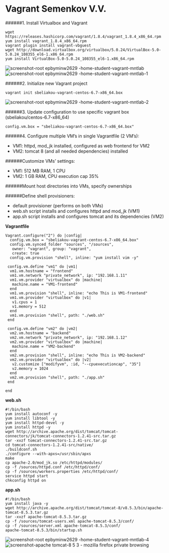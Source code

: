 # Vagrant Semenkov V.V.

######1. Install Virtualbox and Vagrant
```
wget https://releases.hashicorp.com/vagrant/1.8.4/vagrant_1.8.4_x86_64.rpm
yum install vagrant_1.8.4_x86_64.rpm
vagrant plugin install vagrant-vbguest
wget http://download.virtualbox.org/virtualbox/5.0.24/VirtualBox-5.0-5.0.24_108355_el6-1.x86_64.rpm
yum install VirtualBox-5.0-5.0.24_108355_el6-1.x86_64.rpm
```
![screenshot-root epbyminw2629 -home-student-vagrant-mntlab](https://cloud.githubusercontent.com/assets/20400104/16734282/a9b78c78-478d-11e6-9878-145737824a6e.png)
![screenshot-root epbyminw2629 -home-student-vagrant-mntlab-1](https://cloud.githubusercontent.com/assets/20400104/16734286/a9cbe7a4-478d-11e6-937f-b488e07d9d1f.png)

######2. Initialize new Vagrant project
```
vagrant init sbeliakou-vagrant-centos-6.7-x86_64.box
```
![screenshot-root epbyminw2629 -home-student-vagrant-mntlab-2](https://cloud.githubusercontent.com/assets/20400104/16734284/a9bcc918-478d-11e6-8857-6393ed6f5af2.png)

######3. Update configuration to use specific vagrant box (sbeliakou/centos-6.7-x86_64)
```
config.vm.box = "sbeliakou-vagrant-centos-6.7-x86_64.box"
```

######4. Configure multiple VM’s in single Vagrantfile (2 VM’s):
- VM1: httpd, mod_jk installed, configured as web frontend for VM2
- VM2: tomcat 8 (and all needed dependencies) installed

######Customize VMs’ settings:
- VM1: 512 MB RAM, 1 CPU
- VM2: 1 GB RAM, CPU execution cap 35%

######Mount host directories into VMs, specify ownerships

######Define shell provisioners:
- default provisioner (performs on both VMs)
- web.sh script installs and configures httpd and mod_jk (VM1)
- app.sh script installs and configures tomcat and its dependencies (VM2)

**Vagrantfile**
```
Vagrant.configure("2") do |config|
  config.vm.box = "sbeliakou-vagrant-centos-6.7-x86_64.box"
  config.vm.synced_folder "sources", "/sources",
   owner: "vagrant", group: "vagrant",
   create: true
  config.vm.provision "shell", inline: "yum install vim -y"

 config.vm.define "vm1" do |vm1|
  vm1.vm.hostname = "frontend"
  vm1.vm.network "private_network", ip: "192.168.1.11"
  vm1.vm.provider "virtualbox" do |machine|
   machine.name = "VM1-frontend"
  end
  vm1.vm.provision "shell", inline: "echo This is VM1-frontend"
  vm1.vm.provider "virtualbox" do |v1|
   v1.cpus = 1
   v1.memory = 512
  end
  vm1.vm.provision "shell", path: "./web.sh"
 end

 config.vm.define "vm2" do |vm2|
  vm2.vm.hostname = "backend"
  vm2.vm.network "private_network", ip: "192.168.1.12"
  vm2.vm.provider "virtualbox" do |machine|
   machine.name = "VM2-backend"
  end
  vm2.vm.provision "shell", inline: "echo This is VM2-backend"
  vm2.vm.provider "virtualbox" do |v2|
   v2.customize ["modifyvm", :id, "--cpuexecutioncap", "35"]
   v2.memory = 1024
  end
  vm2.vm.provision "shell", path: "./app.sh"
 end

end
```
**web.sh**
```
#!/bin/bash
yum install autoconf -y
yum install libtool -y
yum install httpd-devel -y
yum install httpd -y
wget http://archive.apache.org/dist/tomcat/tomcat-connectors/jk/tomcat-connectors-1.2.41-src.tar.gz
tar -xvzf tomcat-connectors-1.2.41-src.tar.gz
cd tomcat-connectors-1.2.41-src/native/
./buildconf.sh
./configure --with-apxs=/usr/sbin/apxs
make
cp apache-2.0/mod_jk.so /etc/httpd/modules/
cp -f /sources/httpd.conf /etc/httpd/conf/
cp -f /sources/workers.properties /etc/httpd/conf/
service httpd start
chkconfig httpd on
```
**app.sh**
```
#!/bin/bash
yum install java -y
wget http://archive.apache.org/dist/tomcat/tomcat-8/v8.5.3/bin/apache-tomcat-8.5.3.tar.gz
tar -xvzf apache-tomcat-8.5.3.tar.gz
cp -f /sources/tomcat-users.xml apache-tomcat-8.5.3/conf/
cp -f /sources/server.xml apache-tomcat-8.5.3/conf/
apache-tomcat-8.5.3/bin/startup.sh
```
![screenshot-root epbyminw2629 -home-student-vagrant-mntlab-4](https://cloud.githubusercontent.com/assets/20400104/16734287/a9d0337c-478d-11e6-9c27-21cd49dd1d3f.png)
![screenshot-apache tomcat-8 5 3 - mozilla firefox private browsing](https://cloud.githubusercontent.com/assets/20400104/16734283/a9bc361a-478d-11e6-96c7-a9e6f524f74e.png)
